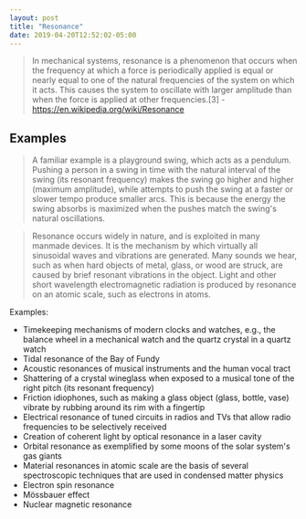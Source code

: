 ```yaml
---
layout: post
title: "Resonance"
date: 2019-04-20T12:52:02-05:00
---
```



> In mechanical systems, resonance is a phenomenon that occurs when the frequency at which a force is periodically applied is equal or nearly equal to one of the natural frequencies of the system on which it acts. This causes the system to oscillate with larger amplitude than when the force is applied at other frequencies.[3] - https://en.wikipedia.org/wiki/Resonance


## Examples

> A familiar example is a playground swing, which acts as a pendulum. Pushing a person in a swing in time with the natural interval of the swing (its resonant frequency) makes the swing go higher and higher (maximum amplitude), while attempts to push the swing at a faster or slower tempo produce smaller arcs. This is because the energy the swing absorbs is maximized when the pushes match the swing's natural oscillations.
>

> Resonance occurs widely in nature, and is exploited in many manmade devices. It is the mechanism by which virtually all sinusoidal waves and vibrations are generated. Many sounds we hear, such as when hard objects of metal, glass, or wood are struck, are caused by brief resonant vibrations in the object. Light and other short wavelength electromagnetic radiation is produced by resonance on an atomic scale, such as electrons in atoms.


Examples:

- Timekeeping mechanisms of modern clocks and watches, e.g., the balance wheel in a mechanical watch and the quartz crystal in a quartz watch
- Tidal resonance of the Bay of Fundy
- Acoustic resonances of musical instruments and the human vocal tract
- Shattering of a crystal wineglass when exposed to a musical tone of the right pitch (its resonant frequency)
- Friction idiophones, such as making a glass object (glass, bottle, vase) vibrate by rubbing around its rim with a fingertip
- Electrical resonance of tuned circuits in radios and TVs that allow radio frequencies to be selectively received
- Creation of coherent light by optical resonance in a laser cavity
- Orbital resonance as exemplified by some moons of the solar system's gas giants
- Material resonances in atomic scale are the basis of several spectroscopic techniques that are used in condensed matter physics
- Electron spin resonance
- Mössbauer effect
- Nuclear magnetic resonance
